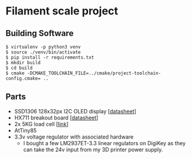 # Filament scale project

## Building Software

```
$ virtualenv -p python3 venv
$ source ./venv/bin/activate
$ pip install -r requirements.txt
$ mkdir build
$ cd build
$ cmake -DCMAKE_TOOLCHAIN_FILE=../cmake/project-toolchain-config.cmake= ..
```

## Parts

- SSD1306 128x32px I2C OLED display [[datasheet](https://cdn-shop.adafruit.com/datasheets/SSD1306.pdf)]
- HX711 breakout board [[datasheet](https://cdn.sparkfun.com/datasheets/Sensors/ForceFlex/hx711_english.pdf)]
- 2x 5KG load cell [[link](https://www.robotshop.com/en/micro-load-cell-5-kg.html)]
- AtTiny85
- 3.3v voltage regulator with associated hardware
  - I bought a few LM2937ET-3.3 linear regulators on DigiKey as they can take the 24v input from my 3D printer power supply.